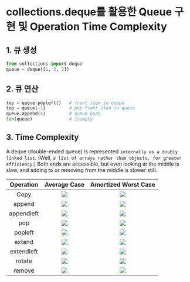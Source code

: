 # collections.deque를 활용한 Queue 구현 및 Operation Time Complexity

## 1. 큐 생성 

```py
from collections import deque
queue = deque([1, 2, 3])
```

## 2. 큐 연산

```py
top = queue.popleft()   # front item in queue
top = queue[-1]         # pop front item in queue
queue.append(4)         # queue push
len(queue)              # isempty
```

## 3. Time Complexity

A deque (double-ended queue) is represented `internally as a doubly linked list`. (Well, `a list of arrays rather than objects, for greater efficiency`.) Both ends are accessible, but even looking at the middle is slow, and adding to or removing from the middle is slower still.

|Operation  |Average Case   |Amortized Worst Case   |
|:-:        |:-:            |:-:                    |
|Copy       |<img src="https://chart.apis.google.com/chart?cht=tx&chl=%5CTheta(n)" />|<img src="https://chart.apis.google.com/chart?cht=tx&chl=O(n)" />|
|append     |<img src="https://chart.apis.google.com/chart?cht=tx&chl=%5CTheta(1)" />|<img src="https://chart.apis.google.com/chart?cht=tx&chl=O(1)" />|
|appendleft |<img src="https://chart.apis.google.com/chart?cht=tx&chl=%5CTheta(1)" />|<img src="https://chart.apis.google.com/chart?cht=tx&chl=O(1)" />|
|pop        |<img src="https://chart.apis.google.com/chart?cht=tx&chl=%5CTheta(1)" />|<img src="https://chart.apis.google.com/chart?cht=tx&chl=O(1)" />|
|popleft    |<img src="https://chart.apis.google.com/chart?cht=tx&chl=%5CTheta(1)" />|<img src="https://chart.apis.google.com/chart?cht=tx&chl=O(1)" />|
|extend     |<img src="https://chart.apis.google.com/chart?cht=tx&chl=%5CTheta(k)" />|<img src="https://chart.apis.google.com/chart?cht=tx&chl=O(k)" />|
|extendleft |<img src="https://chart.apis.google.com/chart?cht=tx&chl=%5CTheta(k)" />|<img src="https://chart.apis.google.com/chart?cht=tx&chl=O(k)" />|
|rotate     |<img src="https://chart.apis.google.com/chart?cht=tx&chl=%5CTheta(k)" />|<img src="https://chart.apis.google.com/chart?cht=tx&chl=O(k)" />|
|remove     |<img src="https://chart.apis.google.com/chart?cht=tx&chl=%5CTheta(n)" />|<img src="https://chart.apis.google.com/chart?cht=tx&chl=O(n)" />|
